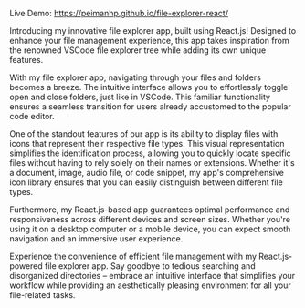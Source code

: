 Live Demo: 
https://peimanhp.github.io/file-explorer-react/

Introducing my innovative file explorer app, built using React.js! Designed to enhance your file management experience, this app takes inspiration from the renowned VSCode file explorer tree while adding its own unique features.

With my file explorer app, navigating through your files and folders becomes a breeze. The intuitive interface allows you to effortlessly toggle open and close folders, just like in VSCode. This familiar functionality ensures a seamless transition for users already accustomed to the popular code editor.

One of the standout features of our app is its ability to display files with icons that represent their respective file types. This visual representation simplifies the identification process, allowing you to quickly locate specific files without having to rely solely on their names or extensions. Whether it's a document, image, audio file, or code snippet, my app's comprehensive icon library ensures that you can easily distinguish between different file types.

Furthermore, my React.js-based app guarantees optimal performance and responsiveness across different devices and screen sizes. Whether you're using it on a desktop computer or a mobile device, you can expect smooth navigation and an immersive user experience.

Experience the convenience of efficient file management with my React.js-powered file explorer app. Say goodbye to tedious searching and disorganized directories – embrace an intuitive interface that simplifies your workflow while providing an aesthetically pleasing environment for all your file-related tasks.
